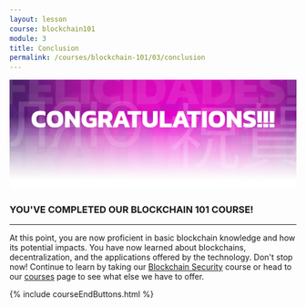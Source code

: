 ```yaml
---
layout: lesson
course: blockchain101
module: 3
title: Conclusion
permalink: /courses/blockchain-101/03/conclusion
---
```


<span>
<img src="/assets/img/courses/blockchain-101/Conclusion-01-2.png" />
<h3>YOU'VE COMPLETED OUR BLOCKCHAIN 101 COURSE!</h3>

<hr />

At this point, you are now proficient in basic blockchain knowledge and how its potential impacts. You have now learned about blockchains, decentralization, and the applications offered by the technology. Don't stop now! Continue to learn by taking our <a href="https://theblockchaininstitute.org/courses/blockchain-security/">Blockchain Security</a> course or head to our <a href="https://theblockchaininstitute.org/courses/">courses</a> page to see what else we have to offer.

{% include courseEndButtons.html %}
